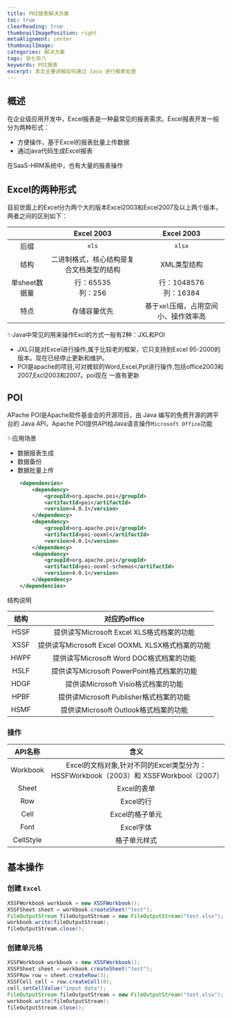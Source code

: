 ```yaml
---
title: POI报表解决方案
toc: true
clearReading: true
thumbnailImagePosition: right
metaAlignment: center
thumbnailImage:
categories: 解决方案
tags: 杂七杂八
keywords: POI报表
excerpt: 本文主要讲解如何通过 Java 进行报表处理
---
```

## 概述

在企业级应用开发中，Excel报表是一种最常见的报表需求。Excel报表开发一般分为两种形式：

- 方便操作，基于Excel的报表批量上传数据
- 通过java代码生成Excel报表

在SaaS-HRM系统中，也有大量的报表操作

## Excel的两种形式

目前世面上的Excel分为两个大的版本Excel2003和Excel2007及以上两个版本，两者之间的区别如下：

|               |                Excel 2003                |              Excel 2003               |
| :-----------: | :--------------------------------------: | :-----------------------------------: |
|     后缀      |                  `xls`                   |                `xlsx`                 |
|     结构      | 二进制格式，核心结构是复合文档类型的结构 |              XML类型结构              |
| 单sheet数据量 |          行：65535<br />列：256          |      行：1048576<br />列：16384       |
|     特点      |               存储容量优先               | 基于`xml`压缩，占用空间小、操作效率高 |

:sparkles:Java中常见的用来操作Excl的方式一般有2种：JXL和POI

- JXL只能对Excel进行操作,属于比较老的框架，它只支持到Excel 95-2000的版本。现在已经停止更新和维护。
- POI是apache的项目,可对微软的Word,Excel,Ppt进行操作,包括office2003和2007,Excl2003和2007。poi现在 一直有更新

## POI

APache POI是Apache软件基金会的开源项目，由 Java 编写的免费开源的跨平台的 Java API，Apache POI提供API给Java语言操作`Microsoft Office`功能

:sparkles:应用场景

- 数据报表生成
- 数据备份
- 数据批量上传

```xml
    <dependencies>
        <dependency>
            <groupId>org.apache.poi</groupId>
            <artifactId>poi</artifactId>
            <version>4.0.1</version>
        </dependency>
        <dependency>
            <groupId>org.apache.poi</groupId>
            <artifactId>poi-ooxml</artifactId>
            <version>4.0.1</version>
        </dependency>
        <dependency>
            <groupId>org.apache.poi</groupId>
            <artifactId>poi-ooxml-schemas</artifactId>
            <version>4.0.1</version>
        </dependency>
    </dependencies>
```

结构说明

| 结构 |                   对应的office                   |
| :--: | :----------------------------------------------: |
| HSSF |    提供读写Microsoft Excel XLS格式档案的功能     |
| XSSF | 提供读写Microsoft Excel OOXML XLSX格式档案的功能 |
| HWPF |     提供读写Microsoft Word DOC格式档案的功能     |
| HSLF |    提供读写Microsoft PowerPoint格式档案的功能    |
| HDGF |       提供读Microsoft Visio格式档案的功能        |
| HPBF |     提供读Microsoft Publisher格式档案的功能      |
| HSMF |      提供读Microsoft Outlook格式档案的功能       |



### 操作

|  API名称  |                             含义                             |
| :-------: | :----------------------------------------------------------: |
| Workbook  | Excel的文档对象,针对不同的Excel类型分为：HSSFWorkbook（2003）和 XSSFWorkbool（2007） |
|   Sheet   |                         Excel的表单                          |
|    Row    |                          Excel的行                           |
|   Cell    |                       Excel的格子单元                        |
|   Font    |                          Excel字体                           |
| CellStyle |                         格子单元样式                         |

## 基本操作

### 创建 `Excel`

```java
XSSFWorkbook workbook = new XSSFWorkbook();
XSSFSheet sheet = workbook.createSheet("test");
FileOutputStream fileOutputStream = new FileOutputStream("test.xlsx");
workbook.write(fileOutputStream);
fileOutputStream.close();
```

### 创建单元格

```java
XSSFWorkbook workbook = new XSSFWorkbook();
XSSFSheet sheet = workbook.createSheet("test");
XSSFRow row = sheet.createRow(3);
XSSFCell cell = row.createCell(0);
cell.setCellValue("input data");
FileOutputStream fileOutputStream = new FileOutputStream("test.xlsx");
workbook.write(fileOutputStream);
fileOutputStream.close();
```

